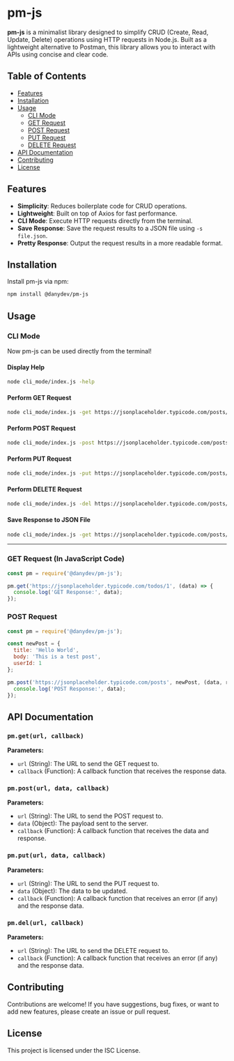 # pm-js

**pm-js** is a minimalist library designed to simplify CRUD (Create, Read, Update, Delete) operations using HTTP requests in Node.js. Built as a lightweight alternative to Postman, this library allows you to interact with APIs using concise and clear code.

## Table of Contents

- [Features](#features)
- [Installation](#installation)
- [Usage](#usage)
  - [CLI Mode](#cli-mode)
  - [GET Request](#get-request)
  - [POST Request](#post-request)
  - [PUT Request](#put-request)
  - [DELETE Request](#delete-request)
- [API Documentation](#api-documentation)
- [Contributing](#contributing)
- [License](#license)

## Features

- **Simplicity**: Reduces boilerplate code for CRUD operations.
- **Lightweight**: Built on top of Axios for fast performance.
- **CLI Mode**: Execute HTTP requests directly from the terminal.
- **Save Response**: Save the request results to a JSON file using `-s file.json`.
- **Pretty Response**: Output the request results in a more readable format.

## Installation

Install pm-js via npm:

```bash
npm install @danydev/pm-js
```

## Usage

### CLI Mode

Now pm-js can be used directly from the terminal!

#### Display Help

```bash
node cli_mode/index.js -help
```

#### Perform GET Request

```bash
node cli_mode/index.js -get https://jsonplaceholder.typicode.com/posts/1
```

#### Perform POST Request

```bash
node cli_mode/index.js -post https://jsonplaceholder.typicode.com/posts -d '{"title": "Hello", "body": "World"}'
```

#### Perform PUT Request

```bash
node cli_mode/index.js -put https://jsonplaceholder.typicode.com/posts/1 -d '{"title": "Updated"}'
```

#### Perform DELETE Request

```bash
node cli_mode/index.js -del https://jsonplaceholder.typicode.com/posts/1
```

#### Save Response to JSON File

```bash
node cli_mode/index.js -get https://jsonplaceholder.typicode.com/posts/1 -s result.json
```

---

### GET Request (In JavaScript Code)

```javascript
const pm = require('@danydev/pm-js');

pm.get('https://jsonplaceholder.typicode.com/todos/1', (data) => {
  console.log('GET Response:', data);
});
```

### POST Request

```javascript
const pm = require('@danydev/pm-js');

const newPost = {
  title: 'Hello World',
  body: 'This is a test post',
  userId: 1
};

pm.post('https://jsonplaceholder.typicode.com/posts', newPost, (data, res) => {
  console.log('POST Response:', data);
});
```

## API Documentation

### `pm.get(url, callback)`

**Parameters:**

- `url` (String): The URL to send the GET request to.
- `callback` (Function): A callback function that receives the response data.

### `pm.post(url, data, callback)`

**Parameters:**

- `url` (String): The URL to send the POST request to.
- `data` (Object): The payload sent to the server.
- `callback` (Function): A callback function that receives the data and response.

### `pm.put(url, data, callback)`

**Parameters:**

- `url` (String): The URL to send the PUT request to.
- `data` (Object): The data to be updated.
- `callback` (Function): A callback function that receives an error (if any) and the response data.

### `pm.del(url, callback)`

**Parameters:**

- `url` (String): The URL to send the DELETE request to.
- `callback` (Function): A callback function that receives an error (if any) and the response data.

## Contributing

Contributions are welcome! If you have suggestions, bug fixes, or want to add new features, please create an issue or pull request.

## License

This project is licensed under the ISC License.